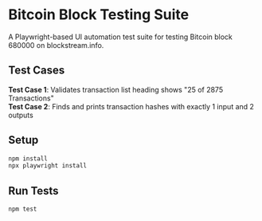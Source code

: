 # Bitcoin Block Testing Suite

A Playwright-based UI automation test suite for testing Bitcoin block 680000 on blockstream.info.

## Test Cases

**Test Case 1**: Validates transaction list heading shows "25 of 2875 Transactions"  
**Test Case 2**: Finds and prints transaction hashes with exactly 1 input and 2 outputs

## Setup

```bash
npm install
npx playwright install
```

## Run Tests

```bash
npm test
```

